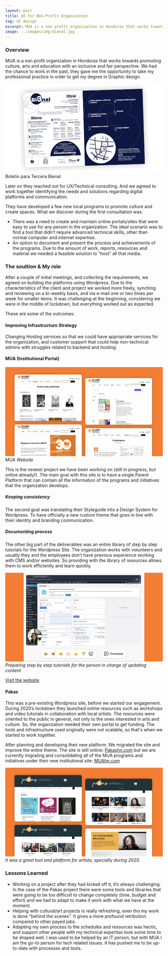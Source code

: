 ```yaml
---
layout: post
title: UX for Non-Profit Organization
tag: UI design
excerpt: MUA is a non profit organization in Honduras that works towards promoting culture, arts and education with an inclusive and fair perspective. Explore how we worked together for the development and maintenance of their portals.
image: ../images/img-bienal.jpg
---
```


### Overview

MUA is a non profit organization in Honduras that works towards promoting culture, arts and education with an inclusive and fair perspective. We had the chance to work in the past, they gave me the opportunity to take my professional practice in order to get my degree in Graphic design.

![Artes para 3 Bienal](../images/img-bienal.jpg)
Boletin para Tercera Bienal

Later on they reached out for UX/Technical consulting. And we agreed to work together identifying the needs and solutions regarding digital platforms and communication. 

They have developed a few new local programs to promote culture and create spaces. What we discover during the first consultation was: 

- There was a need to create and maintain online portals/sites that were easy to use for any person in the organization. The ideal scenario was to find a tool that didn’t require advanced technical skills, other than normal computer and internet expertise. 
- An option to document and present the process and achievements of the programs. Due to the amount of work, reports, resources and material we needed a feasible solution to “host” all that media. 


### The soultion & My role
After a couple of initial meetings, and collecting the requirements, we agreed on building the platforms using Wordpress.
Due to the characteristics of the client and project we worked more freely, synching and reviewing on a bi-weekly basis, and via e-mail one or two times per week for smaller items. It was challenging at the beginning, considering we were in the middle of lockdown, but everything worked out as expected. 

These are some of the outcomes: 

#### Improving Infrastructure Strategy 
Changing Hosting services so that we could have appropriate services for the organization, and customer support that could help non-technical admins with struggles related to backend and hosting. 

#### MUA (Institutional Portal) 

![MUA website](../images/img-mua-web.jpg)
*MUA Website*

This is the newest project we have been working on (still in progress, but online already!). The main goal with this site is to have a single Parent Platform that can contain  all the information of the programs and initiatives that the organization develops. 

##### Keeping consistency 
The second goal was translating their Styleguide into a Design System for Wordpress. To have officially a new custom theme that goes in line with their identity and branding communication. 


##### Documenting process 
The other big part of the deliverables was an entire library of step by step tutorials for the Wordpress Site. The organization works with volunteers and usually they and the employees don’t have previous experience working with CMS and/or websites. So providing with the library of resources allows them to work efficiently and learn quickly. 

![Video tutorials](../images/img-mua-tutorials.jpg)
*Preparing step by step tutorials for the person in charge of updating content*

[Visit the website](https://muahn.com/)


#### Pakas
This was a pre-existing Wordpress site, before we started our engagement. During 2020’s lockdown they launched online resources such as workshops and video tutorials in collaboration with local artists. The resources were oriented to the public in general, not only to the ones interested in arts and culture. So, the organization needed their own portal to get funding. The tools and infrastructure used originally were not scalable, so that's when we started to work together. 

After planning and developing their new platform. We migrated the site and improve the entire theme. 
The site is still online: [Pakashn.com](https://pakashn.com/) but we are currently migrating and consolidating all of the MUA programs and initiatives under their new institutional site: [MUAhn.com](https://muahn.com/)

![Legacy Pakas Website](../images/img-mua-pakas.jpg)
*It was a great tool and platform for artists, specially during 2020.*


### Lessons Learned

- Working on a project after they had kicked off it, it’s always challenging. In the case of the Pakas project there were some tools and libraries that were going to be too difficult to change completely (time, budget and effort) and we had to adapt to make it work with what we have at the moment. 
- Helping with cultural/art projects is really refreshing, even tho my work is done "behind the scenes". It gives a more profound retribution compared to other payed jobs. 
- Adapting my own process to the schedules and resources was hectic, and support other people with my technical expertise took some time to be shaped well. I was used to be helped by an IT person, but with MUA I am the go-to person for tech related issues. It has pushed me to be up-to-date with processes and tools. 
